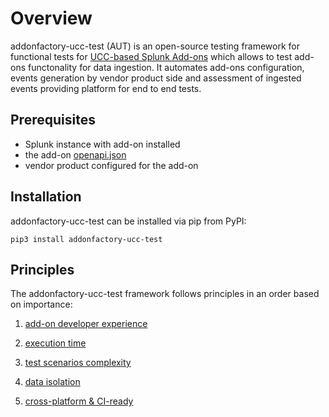 # Overview

addonfactory-ucc-test (AUT) is an open-source testing framework for functional tests for [UCC-based Splunk Add-ons](https://splunk.github.io/addonfactory-ucc-generator/) which allows to test add-ons functonality for data ingestion. It automates add-ons configuration, events generation by vendor product side and assessment of ingested events providing platform for end to end tests.

## Prerequisites

- Splunk instance with add-on installed
- the add-on [openapi.json](https://splunk.github.io/addonfactory-ucc-generator/openapi/#how-to-find-the-document)
- vendor product configured for the add-on


## Installation

addonfactory-ucc-test can be installed via pip from PyPI:

```console
pip3 install addonfactory-ucc-test
```

## Principles

The addonfactory-ucc-test framework follows principles in an order based on importance:

1. [add-on developer experience](./design_principles.md#developer-experience)

2. [execution time](./design_principles.md#performance)

3. [test scenarios complexity](./design_principles.md#complexity)

4. [data isolation](./design_principles.md#data-isolation)

5. [cross-platform & CI-ready](./design_principles.md#supported-platforms)


<!--
Refer to the [How to use](./how_to_use.md) section for detailed instructions on running the tests.

## Release notes

Find details about all the releases [here](https://github.com/splunk/addonfactory-ucc-test/releases).
-->